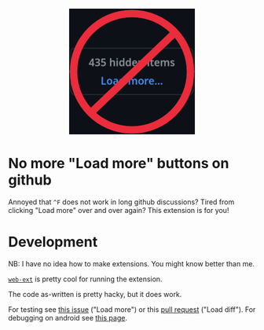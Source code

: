 <p align="center"><img src="icons/icon.png" alt="icon"></p>

# No more "Load more" buttons on github

Annoyed that `^F` does not work in long github discussions?
Tired from clicking "Load more" over and over again?
This extension is for you!

# Development

NB: I have no idea how to make extensions. You might know better than me. 

[`web-ext`](https://github.com/mozilla/web-ext) is pretty cool for running the extension.

The code as-written is pretty hacky, but it does work.

For testing see [this issue](https://github.com/rust-lang/rust/issues/35121#issuecomment-243008208) ("Load more") or this [pull request](https://github.com/rust-lang/rust/pull/111503/files#diff-b12d31237d3790cfe414f072d2ac7ed12906ccbc95f01b7454c72ebab5001421) ("Load diff"). For debugging on android see [this page](https://extensionworkshop.com/documentation/develop/developing-extensions-for-firefox-for-android/).
